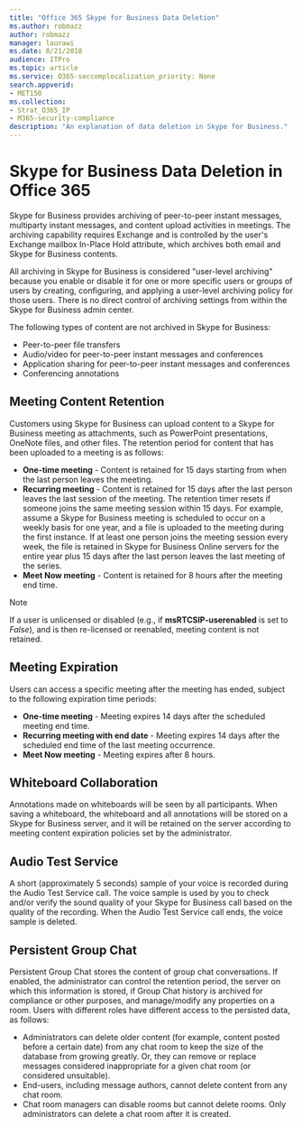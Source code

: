 ```yaml
---
title: "Office 365 Skype for Business Data Deletion"
ms.author: robmazz
author: robmazz
manager: laurawi
ms.date: 8/21/2018
audience: ITPro
ms.topic: article
ms.service: O365-seccomplocalization_priority: None
search.appverid:
- MET150
ms.collection:
- Strat_O365_IP
- M365-security-compliance
description: "An explanation of data deletion in Skype for Business."
---
```


# Skype for Business Data Deletion in Office 365

Skype for Business provides archiving of peer-to-peer instant messages, multiparty instant messages, and content upload activities in meetings. The archiving capability requires Exchange and is controlled by the user's Exchange mailbox In-Place Hold attribute, which archives both email and Skype for Business contents.

All archiving in Skype for Business is considered "user-level archiving" because you enable or disable it for one or more specific users or groups of users by creating, configuring, and applying a user-level archiving policy for those users. There is no direct control of archiving settings from within the Skype for Business admin center.

The following types of content are not archived in Skype for Business: 
- Peer-to-peer file transfers
- Audio/video for peer-to-peer instant messages and conferences
- Application sharing for peer-to-peer instant messages and conferences
- Conferencing annotations 

## Meeting Content Retention
Customers using Skype for Business can upload content to a Skype for Business meeting as attachments, such as PowerPoint presentations, OneNote files, and other files. The retention period for content that has been uploaded to a meeting is as follows:
- **One-time meeting** - Content is retained for 15 days starting from when the last person leaves the meeting.
- **Recurring meeting** - Content is retained for 15 days after the last person leaves the last session of the meeting. The retention timer resets if someone joins the same meeting session within 15 days. For example, assume a Skype for Business meeting is scheduled to occur on a weekly basis for one year, and a file is uploaded to the meeting during the first instance. If at least one person joins the meeting session every week, the file is retained in Skype for Business Online servers for the entire year plus 15 days after the last person leaves the last meeting of the series.
- **Meet Now meeting** - Content is retained for 8 hours after the meeting end time.

> [!NOTE]
> If a user is unlicensed or disabled (e.g., if **msRTCSIP-userenabled** is set to *False*), and is then re-licensed or reenabled, meeting content is not retained.

## Meeting Expiration
Users can access a specific meeting after the meeting has ended, subject to the following expiration time periods:
- **One-time meeting** - Meeting expires 14 days after the scheduled meeting end time.
- **Recurring meeting with end date** - Meeting expires 14 days after the scheduled end time of the last meeting occurrence.
- **Meet Now meeting** - Meeting expires after 8 hours.

## Whiteboard Collaboration
Annotations made on whiteboards will be seen by all participants. When saving a whiteboard, the whiteboard and all annotations will be stored on a Skype for Business server, and it will be retained on the server according to meeting content expiration policies set by the administrator.

## Audio Test Service
A short (approximately 5 seconds) sample of your voice is recorded during the Audio Test Service call. The voice sample is used by you to check and/or verify the sound quality of your Skype for Business call based on the quality of the recording. When the Audio Test Service call ends, the voice sample is deleted.

## Persistent Group Chat
Persistent Group Chat stores the content of group chat conversations. If enabled, the administrator can control the retention period, the server on which this information is stored, if Group Chat history is archived for compliance or other purposes, and manage/modify any properties on a room. Users with different roles have different access to the persisted data, as follows:
- Administrators can delete older content (for example, content posted before a certain date) from any chat room to keep the size of the database from growing greatly. Or, they can remove or replace messages considered inappropriate for a given chat room (or considered unsuitable).
- End-users, including message authors, cannot delete content from any chat room.
- Chat room managers can disable rooms but cannot delete rooms. Only administrators can delete a chat room after it is created.